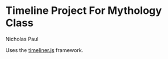 # Timeline Project For Mythology Class

Nicholas Paul

Uses the [timeliner.js](https://github.com/technotarek/timeliner) framework.
